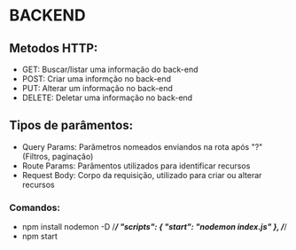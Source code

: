 # BACKEND

## Metodos HTTP:

- GET: Buscar/listar uma informação do back-end
- POST: Criar uma informção no back-end
- PUT: Alterar um informação no back-end
- DELETE: Deletar uma informação no back-end

## Tipos de parâmentos:

- Query Params: Parâmetros nomeados enviandos na rota após "?" (Filtros, paginação)
- Route Params: Parâmentos utilizados para identificar recursos
- Request Body: Corpo da requisição, utilizado para criar ou alterar recursos

### Comandos:

- npm install nodemon -D
  /**_/
  "scripts": {
  "start": "nodemon index.js"
  },
  /_**/
- npm start
